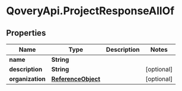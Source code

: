 # QoveryApi.ProjectResponseAllOf

## Properties

Name | Type | Description | Notes
------------ | ------------- | ------------- | -------------
**name** | **String** |  | 
**description** | **String** |  | [optional] 
**organization** | [**ReferenceObject**](ReferenceObject.md) |  | [optional] 


